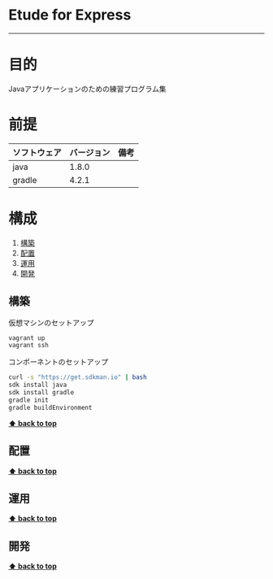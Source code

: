 # Etude for Express
---

# 目的 #
Javaアプリケーションのための練習プログラム集

# 前提 #
| ソフトウェア   | バージョン   | 備考        |
|:---------------|:-------------|:------------|
| java           |1.8.0    |             |
| gradle         |4.2.1    |             |


# 構成 #
1. [構築](#構築)
1. [配置](#配置)
1. [運用](#運用)
1. [開発](#開発)

## 構築
仮想マシンのセットアップ
```bash
vagrant up
vagrant ssh
```
コンポーネントのセットアップ
```bash
curl -s "https://get.sdkman.io" | bash
sdk install java
sdk install gradle
gradle init
gradle buildEnvironment

```

**[⬆ back to top](#構成)**

## 配置
**[⬆ back to top](#構成)**

## 運用
**[⬆ back to top](#運用)**

## 開発
**[⬆ back to top](#構成)**

